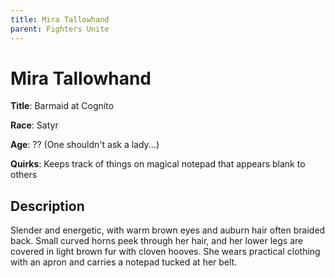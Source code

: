 ```yaml
---
title: Mira Tallowhand
parent: Fighters Unite
---
```


# Mira Tallowhand

**Title**: Barmaid at Cognito

**Race**: Satyr

**Age**: ?? (One shouldn't ask a lady...)

**Quirks**: Keeps track of things on magical notepad that appears blank to others

## Description

Slender and energetic, with warm brown eyes and auburn hair often braided back. Small curved horns peek through her hair, and her lower legs are covered in light brown fur with cloven hooves. She wears practical clothing with an apron and carries a notepad tucked at her belt.
